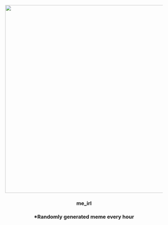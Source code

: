 <p align="center">
        <img src="https://i.redd.it/2ftpjgyjcd191.png" width="600" height="600">
        </p>
        <h3 align="center">me_irl</h3>
        <h3 align="center">*Randomly generated meme every hour</h3>
    